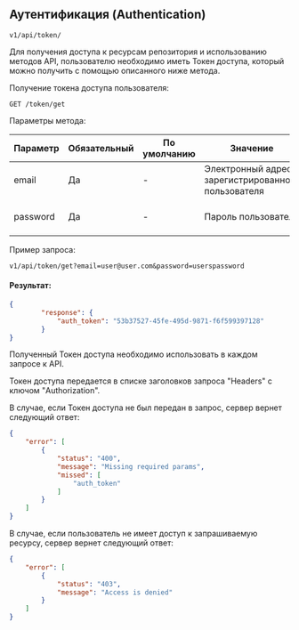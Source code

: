 ## Аутентификация (Authentication)
```
v1/api/token/
```
Для получения доступа к ресурсам репозитория и использованию методов API, пользователю необходимо иметь Токен доступа, который можно получить с помощью описанного ниже метода.

Получение токена доступа пользователя:
```
GET /token/get
```
Параметры метода:

| Параметр    | Обязательный | По умолчанию | Значение |Способ передачи|Ключ словаря|
| --- | --- | --- | --- | --- | --- |
| email | Да | - | Электронный адрес зарегистрированного пользователя |Параметр Get-запроса| -|
| password | Да | - | Пароль пользователя |Параметр Get-запроса| -|
Пример запроса:
```
v1/api/token/get?email=user@user.com&password=userspassword
```
#### Результат:
```json
{
        "response": {
            "auth_token": "53b37527-45fe-495d-9871-f6f599397128"
        }
}
```

Полученный Токен доступа необходимо использовать в каждом запросе к API.

Токен доступа передается в списке заголовков запроса "Headers" с ключом "Authorization".

В случае, если Токен доступа не был передан в запрос, сервер вернет следующий ответ:
```json
{
    "error": [
        {
            "status": "400",
            "message": "Missing required params",
            "missed": [
                "auth_token"
            ]
        }
    ]
}
```

В случае, если пользователь не имеет доступ к запрашиваемую ресурсу, сервер вернет следующий ответ:
```json
{
    "error": [
        {
            "status": "403",
            "message": "Access is denied"
        }
    ]
}
```